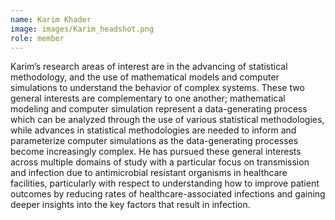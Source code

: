 ```yaml
---
name: Karim Khader
image: images/Karim_headshot.png
role: member
---
```

 
Karim’s research areas of interest are in the advancing of statistical methodology, and the use of mathematical models and computer simulations to understand the behavior of complex systems. These two general interests are complementary to one another; mathematical modeling and computer simulation represent a data-generating process which can be analyzed through the use of various statistical methodologies, while advances in statistical methodologies are needed to inform and parameterize computer simulations as the data-generating processes become increasingly complex. He has pursued these general interests across multiple domains of study with a particular focus on transmission and infection due to antimicrobial resistant organisms in healthcare facilities, particularly with respect to understanding how to improve patient outcomes by reducing rates of healthcare-associated infections and gaining deeper insights into the key factors that result in infection. 
